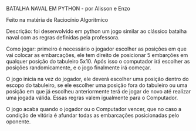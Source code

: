 BATALHA NAVAL EM PYTHON - por Alisson e Enzo

Feito na matéria de Raciocínio Algoritmico

Descrição: foi desenvolvido em python um jogo similar ao clássico batalha naval
com as regras definidas pela professora.

Como jogar: primeiro é necessário o jogador escolher as posições em que vai colocar
as embarcações, ele tem direito de posicionar 5 embarções em qualquer posição do tabuleiro
5x10. Após isso o computador irá escolher as posições randomicamente, e o jogo finalmente 
irá começar.

O jogo inicia na vez do jogador, ele deverá escolher uma posição dentro do escopo do tabuleiro,
se ele escolher uma posição fora do tabuleiro ou uma posição em que já escolheu anteriormente
terá de jogar de novo até realizar uma jogada válida. Essas regras valem igualmente para o Computador.

O jogo acaba quando o jogador ou o Computador vencer, que no caso a condição de vitória é afundar todas
as embarcações posicionadas pelo oponente.
